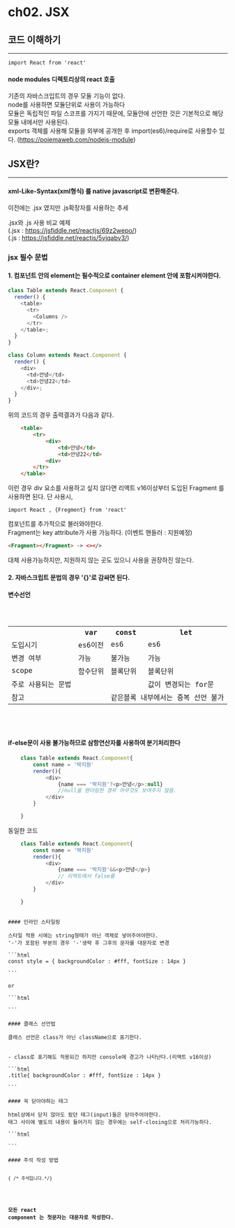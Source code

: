 <!-- <pre><code>$npm install</code></pre>
# bulid
<pre><code>$gulp</code></pre> -->

# ch02. JSX

## 코드 이해하기

---

<pre><code>import React from 'react' </code></pre>

#### node modules 디렉토리상의 react 호출

기존의 자바스크입트의 경우 모듈 기능이 없다.<br>
node를 사용하면 모듈단위로 사용이 가능하다 <br>
모듈은 독립적인 파일 스코프를 가지기 때문에, 모듈안에 선언한 것은 기본적으로 해당 모듈 내에서만 사용된다.<br>
exports 객체를 사용해 모듈을 외부에 공개한 후 import(es6)/require로 사용할수 있다.
(https://poiemaweb.com/nodejs-module)

## JSX란?

---

#### xml-Like-Syntax(xml형식) 를 native javascript로 변환해준다.

이전에는 .jsx 였지만 .js확장자를 사용하는 추세

.jsx와 .js 사용 비교 예제<br>
(.jsx : https://jsfiddle.net/reactjs/69z2wepo/)<br>
(.js : https://jsfiddle.net/reactjs/5vjqabv3/)

### jsx 필수 문법

#### 1. 컴포넌트 안의 element는 필수적으로 container element 안에 포함시켜야한다.

```javascript
class Table extends React.Component {
  render() {
    <table>
      <tr>
        <Columns />
      </tr>
    </table>;
  }
}

class Column extends React.Component {
  render() {
    <div>
      <td>안녕</td>
      <td>안녕22</td>
    </div>;
  }
}
```

위의 코드의 경우 출력결과가 다음과 같다.

```html
    <table>
        <tr>
            <div>
                <td>안녕</td>
                <td>안녕22</td>
            <div>
        </tr>
    </table>
```

이런 경우 div 요소를 사용하고 싶지 않다면 리액트 v16이상부터 도입된 Fragment 를 사용하면 된다.
단 사용시,

<pre><code>import React , {Fregment} from 'react' </code></pre>

컴포넌트를 추가적으로 불러와야한다.<br>
Fragment는 key attribute가 사용 가능하다. (이벤트 핸들러 : 지원예정)<br>

```html
<Fragment></Fragment> -> <></>
```

대체 사용가능하지만, 지원하지 않는 곳도 있으니 사용을 권장하진 않는다.

#### 2. 자바스크립트 문법의 경우 '{}'로 감싸면 된다.

#### 변수선언

<pre><code>
  <table>
        <tr >
            <th ></th>
            <th >var</th>
            <th>const</th>
            <th>let</th>
        </tr>
        <tr>
            <td >도입시기</td>
            <td>es6이전</td>
            <td>es6</td>
            <td>es6</td>
        </tr>
        <tr>
            <td>변경 여부</td>
            <td>가능</td>
            <td>불가능</td>
            <td>가능</td>
        </tr>
        <tr>
            <td>scope</td>
            <td>함수단위</td>
            <td>블록단위</td>
            <td>블록단위</td>
        </tr>
        <tr>
            <td>주로 사용되는 문법</td>
            <td></td>
            <td></td>
            <td>값이 변경되는 for문</td>
        </tr>
        <tr>
            <td>참고</td>
            <td></td>
            <td colspan="2">같은블록 내부에서는 중복 선언 불가 </td>
        </tr>
    </table>


</code></pre>

#### if-else문이 사용 불가능하므로 삼항연산자를 사용하여 분기처리한다

```javascript
    class Table extends React.Component{
        const name = '박지원'
        render(){
            <div>
                {name === '박지원'?<p>안녕</p>:null}
                //null을 렌더링한 경우 아무것도 보여주지 않음.
            </div>
        }

    }

```

동일한 코드

```javascript
    class Table extends React.Component{
        const name = '박지원'
        render(){
            <div>
                {name === '박지원'&&<p>안녕</p>}
                // 리액트에서 false를
            </div>
        }

    }

```

<pre><code>
#### 인라인 스타일링

스타일 적용 시에는 string형태가 아닌 객체로 넣어주어야한다.
'-'가 포함된 부분의 경우 '-'생략 후 그후의 문자를 대문자로 변경

```html
const style = { backgroundColor : #fff, fontSize : 14px }
<div style="{style}"></div>
```

or

```html
<div style={{ backgroundColor : #fff, fontSize : 14px}}>
```

#### 클래스 선언법

클래스 선언은 class가 아닌 className으로 표기한다.<br>

- class로 표기해도 적용되긴 하지만 console에 경고가 나타난다.(리액트 v16이상)

```html
.title{ backgroundColor : #fff, fontSize : 14px }
<div className="title"></div>
```

#### 꼭 닫아야하는 태그

html상에서 닫지 않아도 됬던 태그(input)들은 닫아주어야한다.
태그 사이에 별도의 내용이 들어가지 않는 경우에는 self-closing으로 처리가능하다.

```html
<div />
```

#### 주석 작성 방법

<pre><code>{ /* 주석입니다.*/}</code></pre>

#### 모든 react component 는 첫문자는 대문자로 작성한다.
